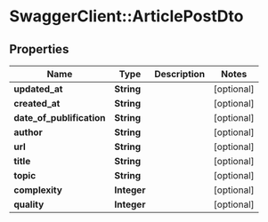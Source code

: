 # SwaggerClient::ArticlePostDto

## Properties
Name | Type | Description | Notes
------------ | ------------- | ------------- | -------------
**updated_at** | **String** |  | [optional] 
**created_at** | **String** |  | [optional] 
**date_of_publification** | **String** |  | [optional] 
**author** | **String** |  | [optional] 
**url** | **String** |  | [optional] 
**title** | **String** |  | [optional] 
**topic** | **String** |  | [optional] 
**complexity** | **Integer** |  | [optional] 
**quality** | **Integer** |  | [optional] 


